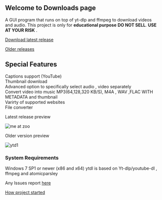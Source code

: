 ## Welcome to Downloads page
A GUI program that runs on top of yt-dlp and ffmpeg to download videos and audio. This project is only for **educational purpose** **DO NOT SELL**. **USE AT YOUR RISK** .

[Download latest release](https://github.com/sourabhkv/ytdl/releases/download/v22.0514.22/YouTube-dl.GUI.zip)

[Older releases](https://github.com/sourabhkv/ytdl/releases)

<h2>Special Features</h2>
Captions support (YouTube)<br />
Thumbnail download<br />
Advanced option to specifically select audio , video separately<br />
Convert video into music MP3(64,128,320 KB/S), M4A , WAV ,FLAC WITH METADATA and thumbnail<br />
Varirty of supported websites<br />
File converter<br />

Latest release preview

![me at zoo](https://user-images.githubusercontent.com/55890376/165731885-d97cb419-2273-4498-a89a-dbe84a19adb2.png)




Older version preview

![ytd1](https://user-images.githubusercontent.com/55890376/148569370-37b48559-5333-4686-be6c-22ff97d93473.jpg)

<h3> System Requirements </h3>
Windows 7 SP1 or newer (x86 and x64)
ytdl is based on Yt-dlp/youtube-dl , ffmpeg and atomicparsley

Any Issues report [here](https://github.com/sourabhkv/ytdl/issues)

[How project started](https://github.com/sourabhkv/ytdl#how-development-started-and-was-carried)
